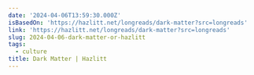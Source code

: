 ```yaml
---
date: '2024-04-06T13:59:30.000Z'
isBasedOn: 'https://hazlitt.net/longreads/dark-matter?src=longreads'
link: 'https://hazlitt.net/longreads/dark-matter?src=longreads'
slug: 2024-04-06-dark-matter-or-hazlitt
tags:
  - culture
title: Dark Matter | Hazlitt
---
```


